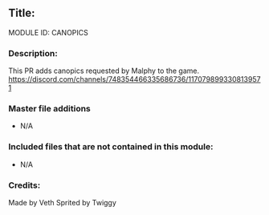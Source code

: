 ## Title: <!--Title of your addition-->

<!-- uppercase, underscore_connected name of your module, that you use to mark files-->

MODULE ID: CANOPICS

### Description:

This PR adds canopics requested by Malphy to the game.
https://discord.com/channels/748354466335686736/1170798993308139571

### Master file additions

- N/A
<!-- Any master file changes you've made to existing master files or if you've added a new master file. Please mark either as #NEW or #CHANGE -->

### Included files that are not contained in this module:

- N/A
<!-- Likewise, be it a non-modular file or a modular one that's not contained within the folder belonging to this specific module, it should be mentioned here -->

### Credits:

<!-- Here go the credits to you, dear coder, and in case of collaborative work or ports, credits to the original source of the code -->
<!-- Original Coders -->

Made by Veth
Sprited by Twiggy
